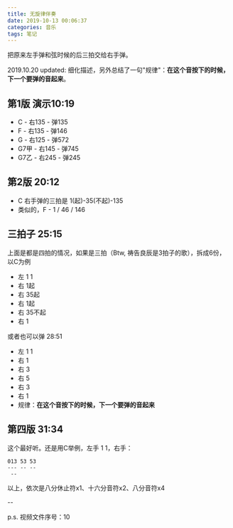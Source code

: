 ```yaml
---
title: 无旋律伴奏
date: 2019-10-13 00:06:37
categories: 音乐
tags: 笔记
---
```


把原来左手弹和弦时候的后三拍交给右手弹。

<!--more-->
2019.10.20 updated: 细化描述，另外总结了一句"规律"：__在这个音按下的时候，下一个要弹的音起来__。

## 第1版 演示10:19
- C - 右135 - 弹135
- F - 右135 - 弹146
- G - 右125 - 弹572
- G7甲 - 右145 - 弹745
- G7乙 - 右245 - 弹245

## 第2版 20:12
- C 右手弹的三拍是 1(起)-35(不起)-135
- 类似的，F - 1 / 46 / 146

## 三拍子 25:15
上面是都是四拍的情况，如果是三拍（Btw, 祷告良辰是3拍子的歌），拆成6份，以C为例
- 左 1 1
- 右 1起
- 右 35起
- 右 1起
- 右 35不起
- 右 1

或者也可以弹 28:51
- 左 1 1
- 右 1
- 右 3
- 右 5
- 右 3
- 右 1
- 规律：__在这个音按下的时候，下一个要弹的音起来__

## 第四版 31:34
这个最好听。还是用C举例，左手 1 1，右手：
```
013 53 53
--- -- --
 --
```
以上，依次是八分休止符x1、十六分音符x2、八分音符x4

--

p.s. 视频文件序号：10
